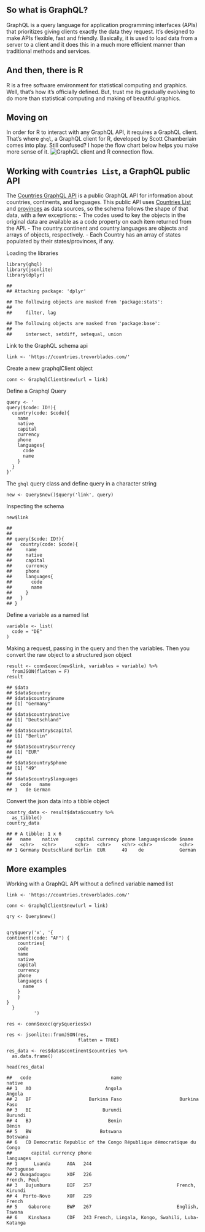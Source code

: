 So what is GraphQL?
-------------------

GraphQL is a query language for application programming interfaces
(APIs) that prioritizes giving clients exactly the data they request.
It’s designed to make APIs flexible, fast and friendly. Basically, it is
used to load data from a server to a client and it does this in a much
more efficient manner than traditional methods and services.

And then, there is R
--------------------

R is a free software environment for statistical computing and graphics.
Well, that’s how it’s officially defined. But, trust me its gradually
evolving to do more than statistical computing and making of beautiful
graphics.

Moving on
---------

In order for R to interact with any GraphQL API, it requires a GraphQL
client. That’s where `ghql`, a GraphQL client for R, developed by Scott
Chamberlain comes into play. Still confused? I hope the flow chart below
helps you make more sense of it. ![GraphQL client and R connection
flow.](GHQL.png)

Working with `Countries List`, a GraphQL public API
---------------------------------------------------

The [Countries GraphQL API](https://github.com/trevorblades/countries)
is a public GraphQL API for information about countries, continents, and
languages. This public API uses [Countries
List](https://annexare.github.io/Countries/) and
[provinces](https://github.com/substack/provinces) as data sources, so
the schema follows the shape of that data, with a few exceptions: - The
codes used to key the objects in the original data are available as a
code property on each item returned from the API. - The
country.continent and country.languages are objects and arrays of
objects, respectively. - Each Country has an array of states populated
by their states/provinces, if any.

Loading the libraries

    library(ghql)
    library(jsonlite)
    library(dplyr)

    ## 
    ## Attaching package: 'dplyr'

    ## The following objects are masked from 'package:stats':
    ## 
    ##     filter, lag

    ## The following objects are masked from 'package:base':
    ## 
    ##     intersect, setdiff, setequal, union

Link to the GraphQL schema api

    link <- 'https://countries.trevorblades.com/'

Create a new graphqlClient object

    conn <- GraphqlClient$new(url = link)

Define a Graphql Query

    query <- '
    query($code: ID!){
      country(code: $code){
        name
        native
        capital
        currency
        phone
        languages{
          code
          name
        }
      }
    }'

The `ghql` query class and define query in a character string

    new <- Query$new()$query('link', query)

Inspecting the schema

    new$link

    ##  
    ##  
    ## query($code: ID!){
    ##   country(code: $code){
    ##     name
    ##     native
    ##     capital
    ##     currency
    ##     phone
    ##     languages{
    ##       code
    ##       name
    ##     }
    ##   }
    ## }

Define a variable as a named list

    variable <- list(
      code = "DE"
    )

Making a request, passing in the query and then the variables. Then you
convert the raw object to a structured json object

    result <- conn$exec(new$link, variables = variable) %>% 
      fromJSON(flatten = F)
    result

    ## $data
    ## $data$country
    ## $data$country$name
    ## [1] "Germany"
    ## 
    ## $data$country$native
    ## [1] "Deutschland"
    ## 
    ## $data$country$capital
    ## [1] "Berlin"
    ## 
    ## $data$country$currency
    ## [1] "EUR"
    ## 
    ## $data$country$phone
    ## [1] "49"
    ## 
    ## $data$country$languages
    ##   code   name
    ## 1   de German

Convert the json data into a tibble object

    country_data <- result$data$country %>% 
      as_tibble()
    country_data

    ## # A tibble: 1 x 6
    ##   name    native      capital currency phone languages$code $name 
    ##   <chr>   <chr>       <chr>   <chr>    <chr> <chr>          <chr> 
    ## 1 Germany Deutschland Berlin  EUR      49    de             German

More examples
-------------

Working with a GraphQL API without a defined variable named list

    link <- 'https://countries.trevorblades.com/'

    conn <- GraphqlClient$new(url = link)

    qry <- Query$new()


    qry$query('x', '{
    continent(code: "AF") {
        countries{
        code
        name
        native
        capital
        currency
        phone
        languages {
          name
        }
        }
    }
      }
              ')

    res <- conn$exec(qry$queries$x)

    res <- jsonlite::fromJSON(res, 
                              flatten = TRUE)

    res_data <- res$data$continent$countries %>% 
      as.data.frame()

    head(res_data)

    ##   code                             name                           native
    ## 1   AO                           Angola                           Angola
    ## 2   BF                     Burkina Faso                     Burkina Faso
    ## 3   BI                          Burundi                          Burundi
    ## 4   BJ                            Benin                            Bénin
    ## 5   BW                         Botswana                         Botswana
    ## 6   CD Democratic Republic of the Congo République démocratique du Congo
    ##       capital currency phone                                     languages
    ## 1      Luanda      AOA   244                                    Portuguese
    ## 2 Ouagadougou      XOF   226                                  French, Peul
    ## 3   Bujumbura      BIF   257                               French, Kirundi
    ## 4  Porto-Novo      XOF   229                                        French
    ## 5    Gaborone      BWP   267                               English, Tswana
    ## 6    Kinshasa      CDF   243 French, Lingala, Kongo, Swahili, Luba-Katanga
